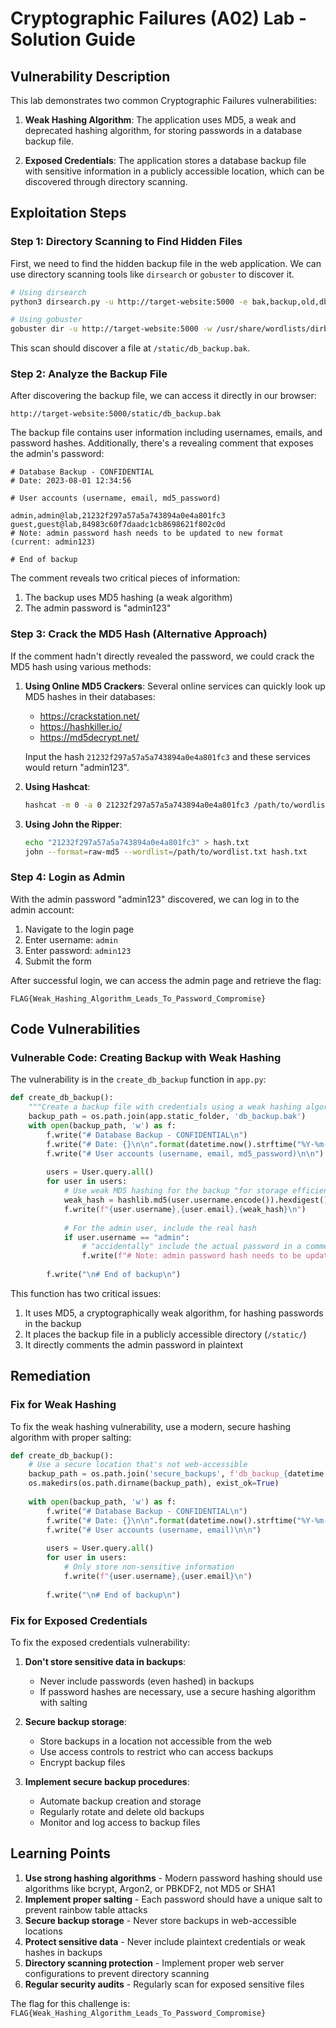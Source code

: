 # Cryptographic Failures (A02) Lab - Solution Guide

## Vulnerability Description

This lab demonstrates two common Cryptographic Failures vulnerabilities:

1. **Weak Hashing Algorithm**: The application uses MD5, a weak and deprecated hashing algorithm, for storing passwords in a database backup file.

2. **Exposed Credentials**: The application stores a database backup file with sensitive information in a publicly accessible location, which can be discovered through directory scanning.

## Exploitation Steps

### Step 1: Directory Scanning to Find Hidden Files

First, we need to find the hidden backup file in the web application. We can use directory scanning tools like `dirsearch` or `gobuster` to discover it.

```bash
# Using dirsearch
python3 dirsearch.py -u http://target-website:5000 -e bak,backup,old,db,sql,txt,log

# Using gobuster
gobuster dir -u http://target-website:5000 -w /usr/share/wordlists/dirb/common.txt -x bak,backup,old,db,sql,txt,log
```

This scan should discover a file at `/static/db_backup.bak`.

### Step 2: Analyze the Backup File

After discovering the backup file, we can access it directly in our browser:

```
http://target-website:5000/static/db_backup.bak
```

The backup file contains user information including usernames, emails, and password hashes. Additionally, there's a revealing comment that exposes the admin's password:

```
# Database Backup - CONFIDENTIAL
# Date: 2023-08-01 12:34:56

# User accounts (username, email, md5_password)

admin,admin@lab,21232f297a57a5a743894a0e4a801fc3
guest,guest@lab,84983c60f7daadc1cb8698621f802c0d
# Note: admin password hash needs to be updated to new format (current: admin123)

# End of backup
```

The comment reveals two critical pieces of information:
1. The backup uses MD5 hashing (a weak algorithm)
2. The admin password is "admin123"

### Step 3: Crack the MD5 Hash (Alternative Approach)

If the comment hadn't directly revealed the password, we could crack the MD5 hash using various methods:

1. **Using Online MD5 Crackers**:
   Several online services can quickly look up MD5 hashes in their databases:
   - https://crackstation.net/
   - https://hashkiller.io/
   - https://md5decrypt.net/

   Input the hash `21232f297a57a5a743894a0e4a801fc3` and these services would return "admin123".

2. **Using Hashcat**:
   ```bash
   hashcat -m 0 -a 0 21232f297a57a5a743894a0e4a801fc3 /path/to/wordlist.txt
   ```

3. **Using John the Ripper**:
   ```bash
   echo "21232f297a57a5a743894a0e4a801fc3" > hash.txt
   john --format=raw-md5 --wordlist=/path/to/wordlist.txt hash.txt
   ```

### Step 4: Login as Admin

With the admin password "admin123" discovered, we can log in to the admin account:

1. Navigate to the login page
2. Enter username: `admin`
3. Enter password: `admin123`
4. Submit the form

After successful login, we can access the admin page and retrieve the flag:

```
FLAG{Weak_Hashing_Algorithm_Leads_To_Password_Compromise}
```

## Code Vulnerabilities

### Vulnerable Code: Creating Backup with Weak Hashing

The vulnerability is in the `create_db_backup` function in `app.py`:

```python
def create_db_backup():
    """Create a backup file with credentials using a weak hashing algorithm (MD5)"""
    backup_path = os.path.join(app.static_folder, 'db_backup.bak')
    with open(backup_path, 'w') as f:
        f.write("# Database Backup - CONFIDENTIAL\n")
        f.write("# Date: {}\n\n".format(datetime.now().strftime("%Y-%m-%d %H:%M:%S")))
        f.write("# User accounts (username, email, md5_password)\n\n")
        
        users = User.query.all()
        for user in users:
            # Use weak MD5 hashing for the backup "for storage efficiency"
            weak_hash = hashlib.md5(user.username.encode()).hexdigest()
            f.write(f"{user.username},{user.email},{weak_hash}\n")
            
            # For the admin user, include the real hash
            if user.username == "admin":
                # "accidentally" include the actual password in a comment
                f.write(f"# Note: admin password hash needs to be updated to new format (current: admin123)\n")
                
        f.write("\n# End of backup\n")
```

This function has two critical issues:
1. It uses MD5, a cryptographically weak algorithm, for hashing passwords in the backup
2. It places the backup file in a publicly accessible directory (`/static/`)
3. It directly comments the admin password in plaintext

## Remediation

### Fix for Weak Hashing

To fix the weak hashing vulnerability, use a modern, secure hashing algorithm with proper salting:

```python
def create_db_backup():
    # Use a secure location that's not web-accessible
    backup_path = os.path.join('secure_backups', f'db_backup_{datetime.now().strftime("%Y%m%d_%H%M%S")}.bak')
    os.makedirs(os.path.dirname(backup_path), exist_ok=True)
    
    with open(backup_path, 'w') as f:
        f.write("# Database Backup - CONFIDENTIAL\n")
        f.write("# Date: {}\n\n".format(datetime.now().strftime("%Y-%m-%d %H:%M:%S")))
        f.write("# User accounts (username, email)\n\n")
        
        users = User.query.all()
        for user in users:
            # Only store non-sensitive information
            f.write(f"{user.username},{user.email}\n")
                
        f.write("\n# End of backup\n")
```

### Fix for Exposed Credentials

To fix the exposed credentials vulnerability:

1. **Don't store sensitive data in backups**:
   - Never include passwords (even hashed) in backups
   - If password hashes are necessary, use a secure hashing algorithm with salting

2. **Secure backup storage**:
   - Store backups in a location not accessible from the web
   - Use access controls to restrict who can access backups
   - Encrypt backup files

3. **Implement secure backup procedures**:
   - Automate backup creation and storage
   - Regularly rotate and delete old backups
   - Monitor and log access to backup files

## Learning Points

1. **Use strong hashing algorithms** - Modern password hashing should use algorithms like bcrypt, Argon2, or PBKDF2, not MD5 or SHA1
2. **Implement proper salting** - Each password should have a unique salt to prevent rainbow table attacks
3. **Secure backup storage** - Never store backups in web-accessible locations
4. **Protect sensitive data** - Never include plaintext credentials or weak hashes in backups
5. **Directory scanning protection** - Implement proper web server configurations to prevent directory scanning
6. **Regular security audits** - Regularly scan for exposed sensitive files

The flag for this challenge is: `FLAG{Weak_Hashing_Algorithm_Leads_To_Password_Compromise}` 